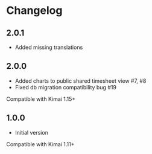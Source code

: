 # Changelog

## 2.0.1

- Added missing translations

## 2.0.0

- Added charts to public shared timesheet view #7, #8
- Fixed db migration compatibility bug #19

Compatible with Kimai 1.15+

## 1.0.0

- Initial version
  
Compatible with Kimai 1.11+
